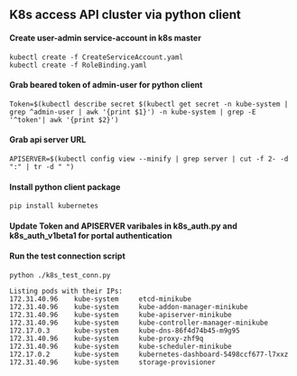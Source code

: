 ## K8s access API cluster via python client 

#### Create user-admin service-account in k8s master

    kubectl create -f CreateServiceAccount.yaml
    kubectl create -f RoleBinding.yaml

#### Grab beared token of admin-user for python client

    Token=$(kubectl describe secret $(kubectl get secret -n kube-system | grep ^admin-user | awk '{print $1}') -n kube-system | grep -E '^token'| awk '{print $2}')

#### Grab api server URL

    APISERVER=$(kubectl config view --minify | grep server | cut -f 2- -d ":" | tr -d " ")

#### Install python client package

    pip install kubernetes

#### Update Token and APISERVER varibales in k8s_auth.py and k8s_auth_v1beta1 for portal authentication


#### Run the test connection script
    
    python ./k8s_test_conn.py
    
```
Listing pods with their IPs:
172.31.40.96    kube-system     etcd-minikube
172.31.40.96    kube-system     kube-addon-manager-minikube
172.31.40.96    kube-system     kube-apiserver-minikube
172.31.40.96    kube-system     kube-controller-manager-minikube
172.17.0.3      kube-system     kube-dns-86f4d74b45-m9g95
172.31.40.96    kube-system     kube-proxy-zhf9q
172.31.40.96    kube-system     kube-scheduler-minikube
172.17.0.2      kube-system     kubernetes-dashboard-5498ccf677-l7xxz
172.31.40.96    kube-system     storage-provisioner
```